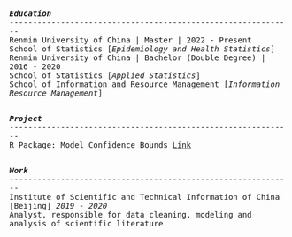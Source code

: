 <samp>
  <b><i>Education</i></b> </br>
  -------------------------------------------------------------</br>
  Renmin University of China | Master | 2022 - Present </br>
  School of Statistics [<i>Epidemiology and Health Statistics</i>] </br>
  Renmin University of China | Bachelor (Double Degree) | 2016 - 2020 </br>
  School of Statistics [<i>Applied Statistics</i>] </br>
  School of Information and Resource Management [<i>Information Resource Management</i>] </br>
  </br>
  
  <b><i>Project</i></b> </br>
  -------------------------------------------------------------</br>
  R Package: Model Confidence Bounds <a href="https://cran.r-project.org/web/packages/mcb/index.html">Link</a> </br>
  </br>
  
  <b><i>Work</i></b> </br>
  -------------------------------------------------------------</br>
  Institute of Scientific and Technical Information of China [Beijing] <i>2019 - 2020</i></br>
  Analyst, responsible for data cleaning, modeling and analysis of scientific literature
</samp>
